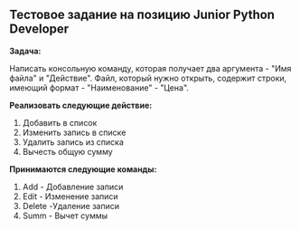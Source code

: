 ## **Тестовое задание на позицию Junior Python Developer**

**Задача:**

Написать консольную команду, которая получает два аргумента - "Имя файла" и "Действие". Файл, который нужно открыть, содержит строки, имеющий формат - "Наименование" - "Цена".

**Реализовать следующие действие:**

 1. Добавить в список
 2. Изменить запись в списке
 3. Удалить запись из списка
 4. Вычесть общую сумму

**Принимаются следующие команды:**

 1. Add - Добавление записи
 2. Edit - Изменение записи
 3. Delete -Удаление записи
 4. Summ - Вычет суммы
 